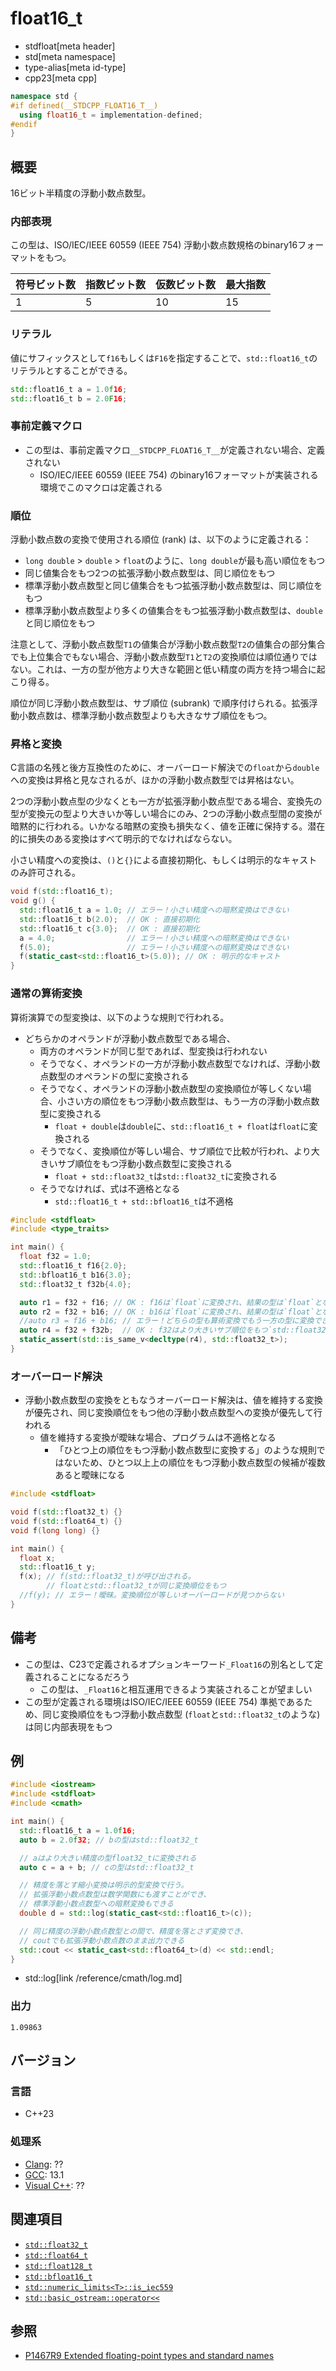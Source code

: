 # float16_t
* stdfloat[meta header]
* std[meta namespace]
* type-alias[meta id-type]
* cpp23[meta cpp]

```cpp
namespace std {
#if defined(__STDCPP_FLOAT16_T__)
  using float16_t = implementation-defined;
#endif
}
```

## 概要
16ビット半精度の浮動小数点数型。

### 内部表現
この型は、ISO/IEC/IEEE 60559 (IEEE 754) 浮動小数点数規格のbinary16フォーマットをもつ。

| 符号ビット数 | 指数ビット数 | 仮数ビット数 | 最大指数 |
|--------------|--------------|--------------|----------|
| 1            | 5            | 10           | 15       |

### リテラル
値にサフィックスとして`f16`もしくは`F16`を指定することで、`std::float16_t`のリテラルとすることができる。

```cpp
std::float16_t a = 1.0f16;
std::float16_t b = 2.0F16;
```


### 事前定義マクロ
- この型は、事前定義マクロ`__STDCPP_FLOAT16_T__`が定義されない場合、定義されない
    - ISO/IEC/IEEE 60559 (IEEE 754) のbinary16フォーマットが実装される環境でこのマクロは定義される


### 順位
浮動小数点数の変換で使用される順位 (rank) は、以下のように定義される：

- `long double` > `double` > `float`のように、`long double`が最も高い順位をもつ
- 同じ値集合をもつ2つの拡張浮動小数点数型は、同じ順位をもつ
- 標準浮動小数点数型と同じ値集合をもつ拡張浮動小数点数型は、同じ順位をもつ
- 標準浮動小数点数型より多くの値集合をもつ拡張浮動小数点数型は、`double`と同じ順位をもつ

注意として、浮動小数点数型`T1`の値集合が浮動小数点数型`T2`の値集合の部分集合でも上位集合でもない場合、浮動小数点数型`T1`と`T2`の変換順位は順位通りではない。これは、一方の型が他方より大きな範囲と低い精度の両方を持つ場合に起こり得る。

順位が同じ浮動小数点数型は、サブ順位 (subrank) で順序付けられる。拡張浮動小数点数は、標準浮動小数点数型よりも大きなサブ順位をもつ。


### 昇格と変換
C言語の名残と後方互換性のために、オーバーロード解決での`float`から`double`への変換は昇格と見なされるが、ほかの浮動小数点数型では昇格はない。

2つの浮動小数点型の少なくとも一方が拡張浮動小数点型である場合、変換先の型が変換元の型より大きいか等しい場合にのみ、2つの浮動小数点型間の変換が暗黙的に行われる。いかなる暗黙の変換も損失なく、値を正確に保持する。潜在的に損失のある変換はすべて明示的でなければならない。

小さい精度への変換は、`()`と`{}`による直接初期化、もしくは明示的なキャストのみ許可される。

```cpp
void f(std::float16_t);
void g() {
  std::float16_t a = 1.0; // エラー！小さい精度への暗黙変換はできない
  std::float16_t b(2.0);  // OK : 直接初期化
  std::float16_t c{3.0};  // OK : 直接初期化
  a = 4.0;                // エラー！小さい精度への暗黙変換はできない
  f(5.0);                 // エラー！小さい精度への暗黙変換はできない
  f(static_cast<std::float16_t>(5.0)); // OK : 明示的なキャスト
}
```


### 通常の算術変換
算術演算での型変換は、以下のような規則で行われる。

- どちらかのオペランドが浮動小数点数型である場合、
    - 両方のオペランドが同じ型であれば、型変換は行われない
    - そうでなく、オペランドの一方が浮動小数点数型でなければ、浮動小数点数型のオペランドの型に変換される
    - そうでなく、オペランドの浮動小数点数型の変換順位が等しくない場合、小さい方の順位をもつ浮動小数点数型は、もう一方の浮動小数点数型に変換される
        - `float + double`は`double`に、`std::float16_t + float`は`float`に変換される
    - そうでなく、変換順位が等しい場合、サブ順位で比較が行われ、より大きいサブ順位をもつ浮動小数点数型に変換される
        - `float + std::float32_t`は`std::float32_t`に変換される
    - そうでなければ、式は不適格となる
        - `std::float16_t + std::bfloat16_t`は不適格

```cpp example
#include <stdfloat>
#include <type_traits>

int main() {
  float f32 = 1.0;
  std::float16_t f16{2.0};
  std::bfloat16_t b16{3.0};
  std::float32_t f32b{4.0};

  auto r1 = f32 + f16; // OK : f16は`float`に変換され、結果の型は`float`となる
  auto r2 = f32 + b16; // OK : b16は`float`に変換され、結果の型は`float`となる
  //auto r3 = f16 + b16; // エラー！どちらの型も算術変換でもう一方の型に変換できない
  auto r4 = f32 + f32b;  // OK : f32はより大きいサブ順位をもつ`std::float32_t`に変換される
  static_assert(std::is_same_v<decltype(r4), std::float32_t>);
}
```

### オーバーロード解決
- 浮動小数点数型の変換をともなうオーバーロード解決は、値を維持する変換が優先され、同じ変換順位をもつ他の浮動小数点数型への変換が優先して行われる
    - 値を維持する変換が曖昧な場合、プログラムは不適格となる
        - 「ひとつ上の順位をもつ浮動小数点数型に変換する」のような規則ではないため、ひとつ以上上の順位をもつ浮動小数点数型の候補が複数あると曖昧になる

```cpp
#include <stdfloat>

void f(std::float32_t) {}
void f(std::float64_t) {}
void f(long long) {}

int main() {
  float x;
  std::float16_t y;
  f(x); // f(std::float32_t)が呼び出される。
        // floatとstd::float32_tが同じ変換順位をもつ
  //f(y); // エラー！曖昧。変換順位が等しいオーバーロードが見つからない
}
```



## 備考
- この型は、C23で定義されるオプションキーワード`_Float16`の別名として定義されることになるだろう
    - この型は、`_Float16`と相互運用できるよう実装されることが望ましい
- この型が定義される環境はISO/IEC/IEEE 60559 (IEEE 754) 準拠であるため、同じ変換順位をもつ浮動小数点数型 (`float`と`std::float32_t`のような) は同じ内部表現をもつ


## 例
```cpp example
#include <iostream>
#include <stdfloat>
#include <cmath>

int main() {
  std::float16_t a = 1.0f16;
  auto b = 2.0f32; // bの型はstd::float32_t

  // aはより大きい精度の型float32_tに変換される
  auto c = a + b; // cの型はstd::float32_t

  // 精度を落とす縮小変換は明示的型変換で行う。
  // 拡張浮動小数点数型は数学関数にも渡すことができ、
  // 標準浮動小数点数型への暗黙変換もできる
  double d = std::log(static_cast<std::float16_t>(c));

  // 同じ精度の浮動小数点数型との間で、精度を落とさず変換でき、
  // coutでも拡張浮動小数点数のまま出力できる
  std::cout << static_cast<std::float64_t>(d) << std::endl;
}
```
* std::log[link /reference/cmath/log.md]

### 出力
```
1.09863
```

## バージョン
### 言語
- C++23

### 処理系
- [Clang](/implementation.md#clang): ??
- [GCC](/implementation.md#gcc): 13.1
- [Visual C++](/implementation.md#visual_cpp): ??


## 関連項目
- [`std::float32_t`](float32_t.md)
- [`std::float64_t`](float64_t.md)
- [`std::float128_t`](float128_t.md)
- [`std::bfloat16_t`](bfloat16_t.md)
- [`std::numeric_limits<T>::is_iec559`](/reference/limits/numeric_limits/is_iec559.md)
- [`std::basic_ostream::operator<<`](/reference/ostream/basic_ostream/op_ostream.md)


## 参照
- [P1467R9 Extended floating-point types and standard names](https://www.open-std.org/jtc1/sc22/wg21/docs/papers/2022/p1467r9.html)

